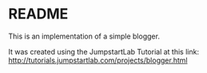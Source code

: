 README
======

This is an implementation of a simple blogger.

It was created using the JumpstartLab Tutorial at this link:
http://tutorials.jumpstartlab.com/projects/blogger.html
